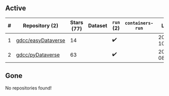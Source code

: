 ## Active
| # | Repository (2) | Stars (77) | Dataset | `run` (2) | `containers-run` | Last Modified |
| --- | --- | --- | --- | --- | --- | --- |
| 1 | [gdcc/easyDataverse](https://github.com/gdcc/easyDataverse) | 14 |  | :heavy_check_mark: |  | 2024-08-15 10:55:49+00:00 |
| 2 | [gdcc/pyDataverse](https://github.com/gdcc/pyDataverse) | 63 |  | :heavy_check_mark: |  | 2024-07-30 08:44:35+00:00 |

## Gone
No repositories found!
